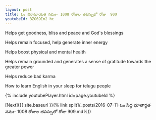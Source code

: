```yaml
---
layout: post
title: ఓం విరామాయత నమః- 1008 రోజుల తపస్సులో రోజు  900
youtubeId: BZG69Im2_hc
---
```

 
 
Helps get goodness, bliss and peace and God's blessings
 
Helps remain focused, help generate inner energy 
 
Helps boost physical and mental health 
 
Helps remain grounded and generates a sense of gratitude towards the greater power 
 
Helps reduce bad karma
 
How to learn English in your sleep for telugu people
 
 
 
 


{% include youtubePlayer.html id=page.youtubeId %}
 
[Next]({{ site.baseurl }}{% link split1/_posts/2016-07-11-ఓం సిద్ధ భూతార్థత నమః- 1008 రోజుల తపస్సులో రోజు  909.md%})
 
